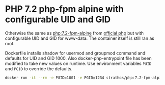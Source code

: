 # PHP 7.2 php-fpm alpine with configurable UID and GID
Otherwise the same as [php:7.2-fpm-alpine](https://github.com/docker-library/php/blob/bac7b0ca07ab28de2a3b3e8d9a052084ca98937d/7.2/alpine3.11/fpm/Dockerfile) from [official php](https://hub.docker.com/_/php) but with configurable UID and GID for www-data. The container itself is still ran as root.

Dockerfile installs shadow for usermod and groupmod command and defaults for UID and GID 1000. Also docker-php-entrypoint file has been modified to take new values on runtime. Use environment variables `PUID` and `PGID` to override the defaults.

```bash
docker run -it --rm -e PUID=1001 -e PGID=1234 strathos/php:7.2-fpm-alpine-uid sh
```